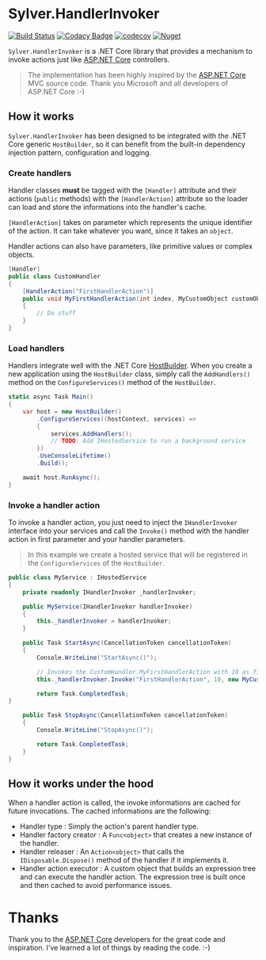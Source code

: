 # Sylver.HandlerInvoker

[![Build Status](https://travis-ci.org/Eastrall/Sylver.HandlerInvoker.svg?branch=master)](https://travis-ci.org/Eastrall/Sylver.HandlerInvoker)
[![Codacy Badge](https://api.codacy.com/project/badge/Grade/21222a65218c402c839a4ff29cf97aff)](https://www.codacy.com/app/Eastrall/Sylver.HandlerInvoker?utm_source=github.com&amp;utm_medium=referral&amp;utm_content=Eastrall/Sylver.HandlerInvoker&amp;utm_campaign=Badge_Grade)
[![codecov](https://codecov.io/gh/Eastrall/Sylver.HandlerInvoker/branch/master/graph/badge.svg)](https://codecov.io/gh/Eastrall/Sylver.HandlerInvoker)
[![Nuget](https://img.shields.io/nuget/v/Sylver.HandlerInvoker.svg)](https://www.nuget.org/packages/Sylver.HandlerInvoker)


`Sylver.HandlerInvoker` is a .NET Core library that provides a mechanism to invoke actions just like [ASP.NET Core][aspnet-core-github] controllers.

> The implementation has been highly inspired by the [ASP.NET Core][aspnet-core-github] MVC source code. Thank you Microsoft and all developers of ASP.NET Core :-)

## How it works

`Sylver.HandlerInvoker` has been designed to be integrated with the .NET Core generic `HostBuilder`, so it can benefit from the built-in dependency injection pattern, configuration and logging.

### Create handlers

Handler classes **must** be tagged with the `[Handler]` attribute and their actions (`public` methods) with the `[HandlerAction]` attribute so the loader can load and store the informations into the handler's cache.

`[HandlerAction]` takes on parameter which represents the unique identifier of the action. It can take whatever you want, since it takes an `object`.

Handler actions can also have parameters, like primitive values or complex objects.

```cs
[Handler]
public class CustomHandler
{
    [HandlerAction("FirstHandlerAction")]
    public void MyFirstHandlerAction(int index, MyCustomObject customObject)
    {
        // Do stuff
    }
}
```

### Load handlers

Handlers integrate well with the .NET Core [HostBuilder](https://docs.microsoft.com/en-US/aspnet/core/fundamentals/host/generic-host?view=aspnetcore-2.2). When you create a new application using the `HostBuilder` class, simply call the `AddHandlers()` method on the `ConfigureServices()` method of the `HostBuilder`.

```cs
static async Task Main()
{
    var host = new HostBuilder()
        .ConfigureServices((hostContext, services) =>
        {
            services.AddHandlers();
            // TODO: Add IHostedService to run a background service
        })
        .UseConsoleLifetime()
        .Build();

    await host.RunAsync();
}
```

### Invoke a handler action

To invoke a handler action, you just need to inject the `IHandlerInvoker` interface into your services and call the `Invoke()` method with the handler action in first parameter and your handler parameters.

> In this example we create a hosted service that will be registered in the `ConfigureServices` of the `HostBuilder`.

```cs
public class MyService : IHostedService
{
    private readonly IHandlerInvoker _handlerInvoker;

    public MyService(IHandlerInvoker handlerInvoker)
    {
        this._handlerInvoker = handlerInvoker;
    }

    public Task StartAsync(CancellationToken cancellationToken)
    {
        Console.WriteLine("StartAsync()");

        // Invokes the CustomHandler.MyFirstHandlerAction with 10 as first parameter and a new custom object as second parameter.
        this._handlerInvoker.Invoke("FirstHandlerAction", 10, new MyCustomObject(42));

        return Task.CompletedTask;
}

    public Task StopAsync(CancellationToken cancellationToken)
    {
        Console.WriteLine("StopAsync()");

        return Task.CompletedTask;
    }
}
```

## How it works under the hood

When a handler action is called, the invoke informations are cached for future invocations.
The cached informations are the following:
- Handler type : Simply the action's parent handler type.
- Handler factory creator : A `Func<object>` that creates a new instance of the handler.
- Handler releaser : An `Action<object>` that calls the `IDisposable.Dispose()` method of the handler if it implements it.
- Handler action executor : A custom object that builds an expression tree and can execute the handler action. The expression tree is built once and then cached to avoid performance issues.

# Thanks

Thank you to the [ASP.NET Core][aspnet-core-github] developers for the great code and inspiration. I've learned a lot of things by reading the code. :-)

[aspnet-core-github]: https://github.com/aspnet/AspNetCore
